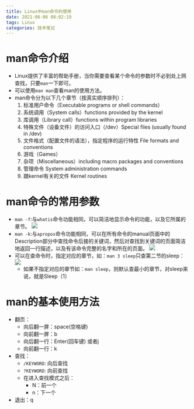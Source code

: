 ```yaml
---
title: Linux中man命令的使用
date: 2021-06-06 08:02:19
tags: Linux
categories: 技术笔记
---
```


# man命令介绍

* Linux提供了丰富的帮助手册，当你需要查看某个命令的参数时不必到处上网查找，只要`man`一下即可。
* 可以使用`man man`查看man的使用方法。
* man命令分为以下几个章节（按真实顺序排列）：
  1. 标准用户命令（Executable programs or shell commands）
  2. 系统调用（System calls）functions provided by the kernel
  3. 库调用（Library call）functions within program libraries
  4. 特殊文件（设备文件）的访问入口（/dev）Special files (usually found in /dev)
  5. 文件格式（配置文件的语法），指定程序的运行特性 File formats and conventions 
  6. 游戏（Games）
  7. 杂项（Miscellaneous）including macro packages and conventions
  8. 管理命令 System administration commands
  9. 跟kernel有关的文件 Kernel routines

# man命令的常用参数

* `man -f`:与`whatis`命令功能相同，可以简洁地显示命令的功能，以及它所属的章节。
![](https://gitee.com/zhangjie0524/picgo/raw/master/20210606220020.jpg)
* `man -k`:与`apropos`命令功能相同，可以在所有命令的manual页面中的Description部分中查找命令后接的关键词，然后对查找到关键词的页面简洁地返回一行描述，以及有该命令完整的名字和所在的页面。
![](https://gitee.com/zhangjie0524/picgo/raw/master/20210606220638.png)
* 可以在查命令时，指定对应的章节，如：`man 3 sleep`只查第二节的sleep：
![](https://gitee.com/zhangjie0524/picgo/raw/master/20210606220936.png)
   * 如果不指定对应的章节如：`man sleep`，则默认查最小的章节，对sleep来说，就是Sleep（1）

# man的基本使用方法

* 翻页：
  * 向后翻一屏：space(空格键) 
  * 向前翻一屏：b
  * 向后翻一行：Enter(回车键) 或者j
  * 向前翻一行：k
* 查找：
  *  `/KEYWORD`: 向后查找     
  * `?KEYWORD`:  向前查找    
  * 在进入查找模式之后：
    * N：前一个
    * n：下一个
* 退出：q


